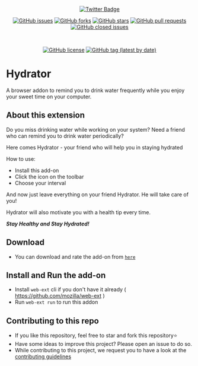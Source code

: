 <div align="center">
  
[![Twitter Badge](https://img.shields.io/badge/-isantoshv-00acee?style=flat&logo=twitter&logoColor=white&link=https://twitter.com/isantoshv/)](https://www.twitter.com/isantoshv/)

[![GitHub issues](https://img.shields.io/github/issues/devcer/hydrator)](https://github.com/devcer/hydrator/issues)
[![GitHub forks](https://img.shields.io/github/forks/devcer/hydrator)](https://github.com/devcer/hydrator/network)
[![GitHub stars](https://img.shields.io/github/stars/devcer/hydrator)](https://github.com/devcer/hydrator/stargazers)
[![GitHub pull requests](https://img.shields.io/github/issues-pr/devcer/hydrator)](https://github.com/devcer/hydrator/pulls)
[![GitHub closed issues](https://img.shields.io/github/issues-closed-raw/devcer/hydrator)](https://github.com/devcer/hydrator/issues?q=is%3Apr+is%3Aclosed)

<br>

[![GitHub license](https://img.shields.io/github/license/devcer/hydrator)](https://github.com/devcer/hydrator/blob/master/LICENSE)
[![GitHub tag (latest by date)](https://img.shields.io/github/v/tag/devcer/hydrator)](https://github.com/devcer/hydrator/tags)

</div>

# **Hydrator**
A browser addon to remind you to drink water frequently while you enjoy your sweet time on your computer.

## About this extension

Do you miss drinking water while working on your system?
Need a friend who can remind you to drink water periodically?

Here comes Hydrator - your friend who will help you in staying hydrated

How to use:
- Install this add-on
- Click the icon on the toolbar
- Choose your interval

And now just leave everything on your friend Hydrator. He will take care of you!

Hydrator will also motivate you with a health tip every time.

_**Stay Healthy and Stay Hydrated!**_

## Download

* You can download and rate the add-on from [`here`](https://addons.mozilla.org/en-US/firefox/addon/hydrator/)

## Install and Run the add-on
* Install `web-ext` cli if you don't have it already ( https://github.com/mozilla/web-ext )
* Run `web-ext run` to run this addon

## Contributing to this repo
* If you like this repository, feel free to star and fork this repository⭐
* Have some ideas to improve this project? Please open an issue to do so.
* While contributing to this project, we request you to have a look at the [contributing guidelines](/CONTRIBUTION.md) 